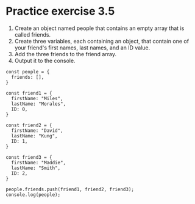 # Practice exercise 3.5
1. Create an object named people that contains an empty array that is called
friends.
2. Create three variables, each containing an object, that contain one of your
friend's first names, last names, and an ID value.
3. Add the three friends to the friend array.
4. Output it to the console.

```
const people = {
  friends: [],
}

const friend1 = {
  firstName: "Miles",
  lastName: "Morales",
  ID: 0,
}

const friend2 = {
  firstName: "David",
  lastName: "Kung",
  ID: 1,
}

const friend3 = {
  firstName: "Maddie",
  lastName: "Smith",
  ID: 2,
}

people.friends.push(friend1, friend2, friend3);
console.log(people);
```